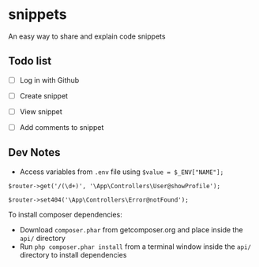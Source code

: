 # snippets
An easy way to share and explain code snippets

## Todo list

- [ ] Log in with Github
- [ ] Create snippet
- [ ] View snippet
- [ ] Add comments to snippet


## Dev Notes

* Access variables from `.env` file using `$value = $_ENV["NAME"];`

```
$router->get('/(\d+)', '\App\Controllers\User@showProfile');

$router->set404('\App\Controllers\Error@notFound');
```

To install composer dependencies:
* Download `composer.phar` from getcomposer.org and place inside the `api/` directory
* Run `php composer.phar install` from a terminal window inside the `api/` directory to install dependencies
